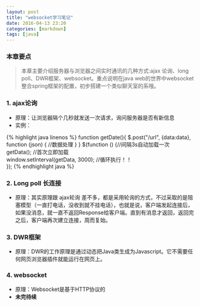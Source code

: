 ```yaml
---
layout: post
title: "websocket学习笔记"
date: 2016-04-13 23:20
categories: [markdown]
tags: [java]
---
```

### 本章要点

> 本章主要介绍服务器与浏览器之间实时通讯的几种方式:ajax 论询、long poll、DWR框架、websocket。重点说明在java web的世界中websocket整合spring框架的配置，初步搭建一个类似聊天室的系哦。

### 1. ajax论询

* 原理：让浏览器隔个几秒就发送一次请求，询问服务器是否有新信息
* 实例：

{% highlight java linenos %}
	function getDate(){
    	$.post("/url", {data:data}, function (json) {
        	//数据处理
        }
    }
	$(function () {//间隔3s自动加载一次  
		getData(); //首次立即加载  
		window.setInterval(getData, 3000); //循环执行！！  
	}); 
{% endhighlight java %}

### 2. Long poll 长连接

- 原理：其实原理跟 ajax轮询 差不多，都是采用轮询的方式，不过采取的是阻塞模型（一直打电话，没收到就不挂电话），也就是说，客户端发起连接后，如果没消息，就一直不返回Response给客户端。直到有消息才返回，返回完之后，客户端再次建立连接，周而复始。

### 3. DWR框架

- 原理：DWR的工作原理是通过动态把Java类生成为Javascript。它不需要任何网页浏览器插件就能运行在网页上。

### 4. websocket

- 原理：Websocket是基于HTTP协议的
- **未完待续**